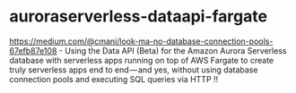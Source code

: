 # auroraserverless-dataapi-fargate

https://medium.com/@cmani/look-ma-no-database-connection-pools-67efb87e108 - Using the Data API (Beta) for the Amazon Aurora Serverless database with serverless apps running on top of AWS Fargate to create truly serverless apps end to end — and yes, without using database connection pools and executing SQL queries via HTTP !!
